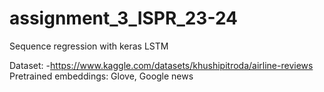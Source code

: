 # assignment_3_ISPR_23-24
Sequence regression with keras LSTM

Dataset: -https://www.kaggle.com/datasets/khushipitroda/airline-reviews
Pretrained embeddings: Glove, Google news
